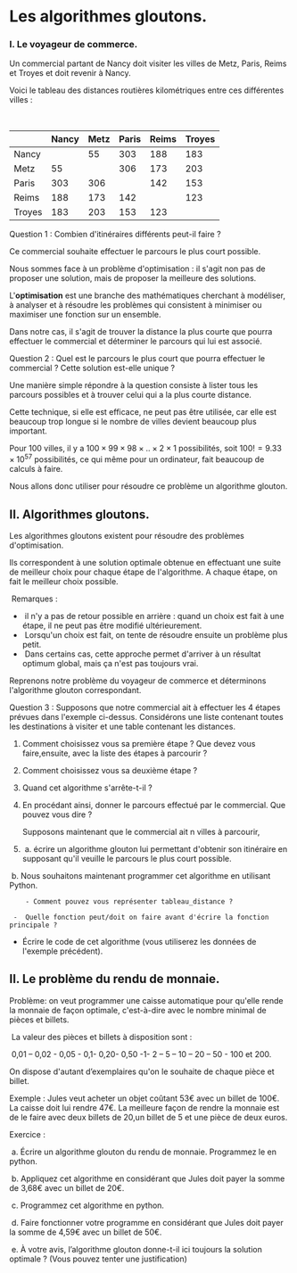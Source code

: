# Les algorithmes gloutons.



### I. Le voyageur de commerce.

Un commercial partant de Nancy doit visiter les villes de Metz, Paris, Reims et Troyes et doit revenir à Nancy. 

Voici le tableau des distances routières kilométriques entre ces différentes villes :

​	

|        | Nancy | Metz | Paris | Reims | Troyes |
| ------ | ----- | ---- | ----- | ----- | ------ |
| Nancy  |       | 55   | 303   | 188   | 183    |
| Metz   | 55    |      | 306   | 173   | 203    |
| Paris  | 303   | 306  |       | 142   | 153    |
| Reims  | 188   | 173  | 142   |       | 123    |
| Troyes | 183   | 203  | 153   | 123   |        |

Question 1 : Combien d'itinéraires différents peut-il faire ?



Ce commercial souhaite effectuer le parcours le plus court possible. 



Nous sommes face à un problème d'optimisation : il s'agit non pas de proposer une solution, mais de proposer la meilleure des solutions. 

L'**optimisation** est une branche des mathématiques cherchant à modéliser, à analyser et à résoudre les problèmes qui consistent à minimiser ou maximiser une fonction sur un ensemble. 

Dans notre cas, il s'agit de trouver la distance la plus courte que pourra effectuer le commercial et déterminer le parcours qui lui est associé.



Question 2 : Quel est le parcours le plus court que pourra effectuer le commercial ? Cette solution est-elle unique ?



Une manière simple répondre à la question consiste à lister tous les parcours possibles et à trouver celui qui a la plus courte distance. 



Cette technique, si elle est efficace, ne peut pas être utilisée, car elle est beaucoup trop longue si le nombre de villes devient beaucoup plus important. 

Pour 100 villes, il y a $100 \times  99 \times 98 \times ..\times 2 \times 1$ possibilités, soit $100!= 9.33 \times 10^{57}$ possibilités, ce qui même pour un ordinateur, fait beaucoup de calculs à faire. 

Nous allons donc utiliser pour résoudre ce problème un algorithme glouton. 



## II. Algorithmes gloutons.

Les algorithmes gloutons existent pour résoudre des problèmes d'optimisation. 

Ils correspondent à une solution optimale obtenue en effectuant une suite de meilleur choix pour chaque étape de l'algorithme. A chaque étape, on fait le meilleur choix possible. 



​	Remarques :

- ​	il n'y a pas de retour possible en arrière : quand un choix est fait à une étape, il ne peut pas être modifié ultérieurement.
- ​	Lorsqu'un choix est fait, on tente de résoudre ensuite un problème plus petit.  
- ​	Dans certains cas, cette approche permet d'arriver à un résultat optimum global, mais ça n'est pas toujours vrai.  



Reprenons notre problème du voyageur de commerce et déterminons l'algorithme glouton 	correspondant. 



Question 3 : Supposons que notre commercial ait à effectuer les 4 étapes prévues dans l'exemple ci-dessus. Considérons une liste contenant toutes les destinations à visiter et une table contenant les distances. 

1.  Comment choisissez vous sa première étape ? Que devez vous faire,ensuite, avec la liste des étapes à parcourir ?  

1.  Comment choisissez vous sa deuxième étape ?  

1.  Quand cet algorithme s'arrête-t-il ?  

1. En procédant ainsi, donner le parcours effectué par le commercial. Que pouvez vous dire ?  



   Supposons maintenant que le commercial ait n  villes à parcourir,  

2. ​	a. écrire un algorithme glouton lui permettant d'obtenir son itinéraire en supposant qu'il veuille le 		parcours le plus court possible.

​			b. Nous souhaitons maintenant programmer cet algorithme en utilisant Python. 

		- Comment pouvez vous représenter tableau_distance ?

     -  Quelle fonction peut/doit on faire avant d'écrire la fonction principale ?  	

   - Écrire le code de cet algorithme (vous utiliserez les données de l'exemple précédent).  	



## II. Le problème du rendu de monnaie.

Problème: on veut programmer une caisse automatique pour qu'elle rende la monnaie de façon optimale, c'est-à-dire avec le nombre minimal de pièces et billets. 

​	La valeur des pièces et billets à disposition sont :

​	0,01 – 0,02 - 0,05 - 0,1- 0,20- 0,50 -1- 2 – 5 – 10 – 20 – 50 - 100 et 200. 

On dispose d'autant d’exemplaires qu'on le souhaite de chaque pièce et billet. 



Exemple : Jules veut acheter un objet coûtant 53€ avec un billet de 100€. La caisse doit lui rendre 47€. La meilleure façon de rendre la monnaie est de le faire avec deux billets de 20,un billet de 5 et une pièce de deux euros. 

Exercice :

​	a. Écrire un algorithme glouton du rendu de monnaie. Programmez le en python. 

​	b. Appliquez cet algorithme en considérant que Jules doit payer la somme de 3,68€ avec un 	billet de 		20€. 

​	c. Programmez cet algorithme en python.

​	d. Faire fonctionner votre programme  en considérant que Jules doit payer la somme de 4,59€ 	avec 		un billet de 50€.

​	e. À votre avis, l’algorithme glouton donne-t-il ici toujours la solution optimale ? (Vous pouvez tenter 			une justification)


